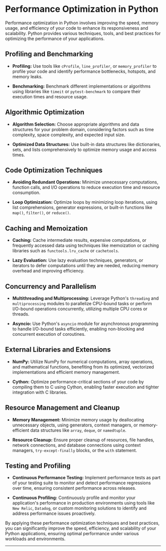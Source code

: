 # Performance Optimization in Python

Performance optimization in Python involves improving the speed, memory usage, and efficiency of your code to enhance its responsiveness and scalability. Python provides various techniques, tools, and best practices for optimizing the performance of your applications.

## Profiling and Benchmarking

- **Profiling:** Use tools like `cProfile`, `line_profiler`, or `memory_profiler` to profile your code and identify performance bottlenecks, hotspots, and memory leaks.

- **Benchmarking:** Benchmark different implementations or algorithms using libraries like `timeit` or `pytest-benchmark` to compare their execution times and resource usage.

## Algorithmic Optimization

- **Algorithm Selection:** Choose appropriate algorithms and data structures for your problem domain, considering factors such as time complexity, space complexity, and expected input size.

- **Optimized Data Structures:** Use built-in data structures like dictionaries, sets, and lists comprehensively to optimize memory usage and access times.

## Code Optimization Techniques

- **Avoiding Redundant Operations:** Minimize unnecessary computations, function calls, and I/O operations to reduce execution time and resource consumption.

- **Loop Optimization:** Optimize loops by minimizing loop iterations, using list comprehensions, generator expressions, or built-in functions like `map()`, `filter()`, or `reduce()`.

## Caching and Memoization

- **Caching:** Cache intermediate results, expensive computations, or frequently accessed data using techniques like memoization or caching libraries such as `functools.lru_cache` or `cachetools`.

- **Lazy Evaluation:** Use lazy evaluation techniques, generators, or iterators to defer computations until they are needed, reducing memory overhead and improving efficiency.

## Concurrency and Parallelism

- **Multithreading and Multiprocessing:** Leverage Python's `threading` and `multiprocessing` modules to parallelize CPU-bound tasks or perform I/O-bound operations concurrently, utilizing multiple CPU cores or threads.

- **Asyncio:** Use Python's `asyncio` module for asynchronous programming to handle I/O-bound tasks efficiently, enabling non-blocking and concurrent execution of coroutines.

## External Libraries and Extensions

- **NumPy:** Utilize NumPy for numerical computations, array operations, and mathematical functions, benefiting from its optimized, vectorized implementations and efficient memory management.

- **Cython:** Optimize performance-critical sections of your code by compiling them to C using Cython, enabling faster execution and tighter integration with C libraries.

## Resource Management and Cleanup

- **Memory Management:** Minimize memory usage by deallocating unnecessary objects, using generators, context managers, or memory-efficient data structures like `array`, `deque`, or `namedtuple`.

- **Resource Cleanup:** Ensure proper cleanup of resources, file handles, network connections, and database connections using context managers, `try-except-finally` blocks, or the `with` statement.

## Testing and Profiling

- **Continuous Performance Testing:** Implement performance tests as part of your testing suite to monitor and detect performance regressions over time, ensuring consistent performance across releases.

- **Continuous Profiling:** Continuously profile and monitor your application's performance in production environments using tools like `New Relic`, `Datadog`, or custom monitoring solutions to identify and address performance issues proactively.

By applying these performance optimization techniques and best practices, you can significantly improve the speed, efficiency, and scalability of your Python applications, ensuring optimal performance under various workloads and environments.

---